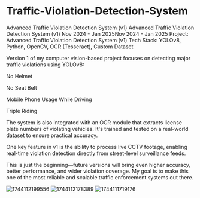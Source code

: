 # Traffic-Violation-Detection-System

Advanced Traffic Violation Detection System (v1)
Advanced Traffic Violation Detection System (v1)
Nov 2024 - Jan 2025Nov 2024 - Jan 2025
Project: Advanced Traffic Violation Detection System (v1)
Tech Stack: YOLOv8, Python, OpenCV, OCR (Tesseract), Custom Dataset

Version 1 of my computer vision-based project focuses on detecting major traffic violations using YOLOv8:

No Helmet

No Seat Belt

Mobile Phone Usage While Driving

Triple Riding

The system is also integrated with an OCR module that extracts license plate numbers of violating vehicles. It's trained and tested on a real-world dataset to ensure practical accuracy.

One key feature in v1 is the ability to process live CCTV footage, enabling real-time violation detection directly from street-level surveillance feeds.

This is just the beginning—future versions will bring even higher accuracy, better performance, and wider violation coverage. My goal is to make this one of the most reliable and scalable traffic enforcement systems out there.

![1744112199556](https://github.com/user-attachments/assets/e3181d32-3c12-41a2-b5cc-831a82e05171)
![1744112178389](https://github.com/user-attachments/assets/7161b036-3467-49b0-8d46-976eb44a01c0)
![1744111719176](https://github.com/user-attachments/assets/f1b57adf-8de2-4073-aa47-c628840df729)


